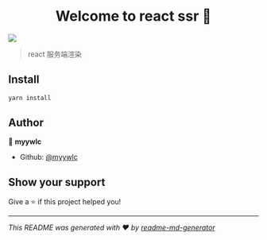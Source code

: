 <h1 align="center">Welcome to react ssr 👋</h1>
<p>
  <img src="https://img.shields.io/badge/version-1.0.0-blue.svg?cacheSeconds=2592000" />
</p>

> react 服务端渲染

## Install

```sh
yarn install
```

## Author

👤 **myywlc**

* Github: [@myywlc](https://github.com/myywlc)

## Show your support

Give a ⭐️ if this project helped you!

***
_This README was generated with ❤️ by [readme-md-generator](https://github.com/kefranabg/readme-md-generator)_